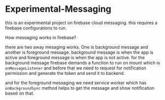 # Experimental-Messaging


this is an experimental project on firebase cloud messaging. this requires a firebase configurations to run.


How messaging works in firebase?


there are two away mesaging works. One is background message and another is foreground message. background message is when the app is active and foreground message is when the app is not active. for the background message firebase demands a function to run on mount which is `onMessageListener` and before that we need to request for notification permission and generate the token and send it to backend.

and for the foreground messaging we need service worker which has `onBackgroundSync` method helps to get the message and show notification based on that.
